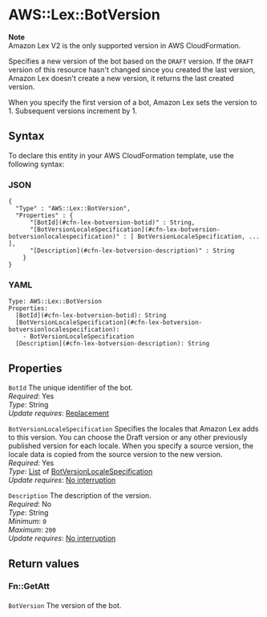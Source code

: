 # AWS::Lex::BotVersion<a name="aws-resource-lex-botversion"></a>

**Note**  
Amazon Lex V2 is the only supported version in AWS CloudFormation\.

Specifies a new version of the bot based on the `DRAFT` version\. If the `DRAFT` version of this resource hasn't changed since you created the last version, Amazon Lex doesn't create a new version, it returns the last created version\.

When you specify the first version of a bot, Amazon Lex sets the version to 1\. Subsequent versions increment by 1\.

## Syntax<a name="aws-resource-lex-botversion-syntax"></a>

To declare this entity in your AWS CloudFormation template, use the following syntax:

### JSON<a name="aws-resource-lex-botversion-syntax.json"></a>

```
{
  "Type" : "AWS::Lex::BotVersion",
  "Properties" : {
      "[BotId](#cfn-lex-botversion-botid)" : String,
      "[BotVersionLocaleSpecification](#cfn-lex-botversion-botversionlocalespecification)" : [ BotVersionLocaleSpecification, ... ],
      "[Description](#cfn-lex-botversion-description)" : String
    }
}
```

### YAML<a name="aws-resource-lex-botversion-syntax.yaml"></a>

```
Type: AWS::Lex::BotVersion
Properties: 
  [BotId](#cfn-lex-botversion-botid): String
  [BotVersionLocaleSpecification](#cfn-lex-botversion-botversionlocalespecification): 
    - BotVersionLocaleSpecification
  [Description](#cfn-lex-botversion-description): String
```

## Properties<a name="aws-resource-lex-botversion-properties"></a>

`BotId`  <a name="cfn-lex-botversion-botid"></a>
The unique identifier of the bot\.  
*Required*: Yes  
*Type*: String  
*Update requires*: [Replacement](https://docs.aws.amazon.com/AWSCloudFormation/latest/UserGuide/using-cfn-updating-stacks-update-behaviors.html#update-replacement)

`BotVersionLocaleSpecification`  <a name="cfn-lex-botversion-botversionlocalespecification"></a>
Specifies the locales that Amazon Lex adds to this version\. You can choose the Draft version or any other previously published version for each locale\. When you specify a source version, the locale data is copied from the source version to the new version\.  
*Required*: Yes  
*Type*: [List](aws-properties-lex-botversion-botversionlocalespecification.md) of [BotVersionLocaleSpecification](aws-properties-lex-botversion-botversionlocalespecification.md)  
*Update requires*: [No interruption](https://docs.aws.amazon.com/AWSCloudFormation/latest/UserGuide/using-cfn-updating-stacks-update-behaviors.html#update-no-interrupt)

`Description`  <a name="cfn-lex-botversion-description"></a>
The description of the version\.  
*Required*: No  
*Type*: String  
*Minimum*: `0`  
*Maximum*: `200`  
*Update requires*: [No interruption](https://docs.aws.amazon.com/AWSCloudFormation/latest/UserGuide/using-cfn-updating-stacks-update-behaviors.html#update-no-interrupt)

## Return values<a name="aws-resource-lex-botversion-return-values"></a>

### Fn::GetAtt<a name="aws-resource-lex-botversion-return-values-fn--getatt"></a>

#### <a name="aws-resource-lex-botversion-return-values-fn--getatt-fn--getatt"></a>

`BotVersion`  <a name="BotVersion-fn::getatt"></a>
The version of the bot\.